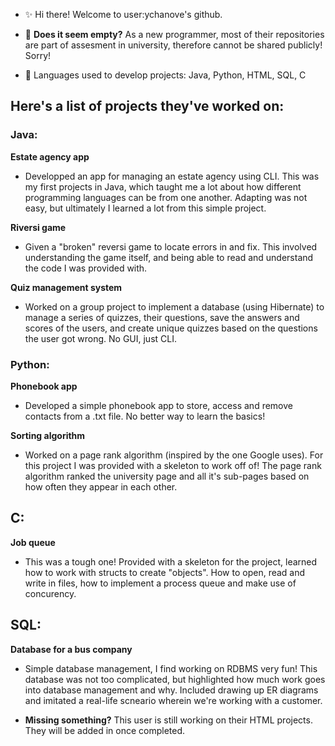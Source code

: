 - ✨ Hi there! Welcome to user:ychanove's github.

- 🌱 **Does it seem empty?** As a new programmer, most of their
repositories are part of assesment in university, therefore
cannot be shared publicly! Sorry!
 
 - 🐁 Languages used to develop projects: Java,
                                          Python,
                                          HTML,
                                          SQL,
                                          C

## Here's a list of projects they've worked on:

### Java:
**Estate agency app**          
- Developped an app for managing an estate agency using CLI. This was my
first projects in Java, which taught me a lot about how different programming
languages can be from one another. Adapting was not easy, but ultimately I 
learned a lot from this simple project.

**Riversi game**    
-  Given a "broken" reversi game to locate errors in and fix. This involved
understanding the game itself, and being able to read and understand the code
I was provided with.
          
**Quiz management system**          
- Worked on a group project to implement a database (using Hibernate) to
          manage a series of quizzes, their questions, save the answers
          and scores of the users, and create unique quizzes based on
          the questions the user got wrong. No GUI, just CLI.
          


### Python:

**Phonebook app**
- Developed a simple phonebook app to store, access and remove contacts from a .txt
       file. No better way to learn the basics!
        
**Sorting algorithm**
- Worked on a page rank algorithm (inspired by the one Google uses). For this
        project I was provided with a skeleton to work off of! The page rank algorithm
        ranked the university page and all it's sub-pages based on how often they appear
        in each other.
        

## C:

**Job queue**
- This was a tough one! Provided with a skeleton for the project, learned how to
      work with structs to create "objects". How to open, read and write in files, how to
      implement a process queue and make use of concurency.
      
      
## SQL:

**Database for a bus company**
- Simple database management, I find working on RDBMS very fun! This database was
      not too complicated, but highlighted how much work goes into database management and
      why. Included drawing up ER diagrams and imitated a real-life scneario wherein we're 
      working with a customer.
      




- **Missing something?** This user is still working on their HTML projects. They will be added
in once completed.
